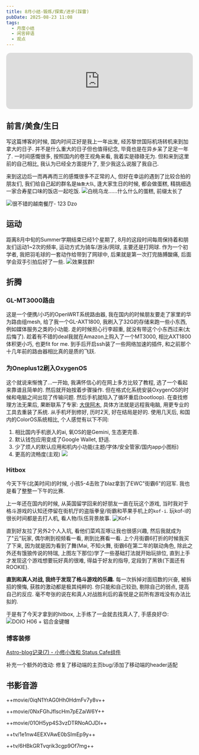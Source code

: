 ```yaml
---
title: 8月小结-锻炼/探索/进步(踩雷)
pubDate: 2025-08-23 11:08
tags:
  - 月度小结
  - 闲言碎语
  - 观点
---
```


<iframe data-testid="embed-iframe" style="border-radius:12px" src="https://open.spotify.com/embed/track/0gPPcSZ5dlAncGsxa56Ck2?utm_source=generator" width="100%" height="152" frameBorder="0" allowfullscreen="" allow="autoplay; clipboard-write; encrypted-media; fullscreen; picture-in-picture" loading="lazy"></iframe>

## 前言/美食/生日
写这篇博客的时候, 国内时间正好是我上一年出发, 经苏黎世国际机场转机来到加拿大的日子. 并不是什么重大的日子但也值得纪念, 毕竟也是在异乡呆了足足一年了. 一时间感慨很多, 按照国内的卷王视角来看, 我着实是碌碌无为. 但和来到这里前的自己相比, 我认为已经全方面提升了, 至少我这么说服了我自己.

来到这边后一而再再而三的感慨很多不正常的人, 但好在幸运的遇到了比较合拍的朋友们, 我们给自己起的群名是`抽象大队`, 逢大家生日的时候, 都会做蛋糕, 精挑细选一家合寿星口味的饭店一起吃饭.
![白桃乌龙......什么什么的蛋糕, 前缀太长了](https://r2.asyncx.top/2025/08/23/202508232307231.webp)

![很不错的越南餐厅- 123 Dzo](https://r2.asyncx.top/2025/08/23/202508232311650.webp)


## 运动
距离8月中旬的Summer学期结束已经1个星期了, 8月的这段时间每周保持着和朋友们运动1~2次的频率, 运动方式为骑车/游泳/网球, 主要还是打网球. 作为一个初学者, 我把羽毛球的一套动作给带到了网球中, 后果就是第一次打完胳膊酸痛, 后面学会双手引拍后好了一些.
![效果拔群!](https://r2.asyncx.top/2025/08/23/202508232229208.webp)

## 折腾
### GL-MT3000路由
这是一个便携/小巧的OpenWRT系统路由器, 我在国内的时候朋友要走了家里的华为路由组mesh, 给了我一个GL-AXT1800, 我刷入了32G的存储来跑一些小东西, 例如媒体服务之类的小功能. 走的时候担心行李超重, 就没有带这个小东西过来(太后悔了). 趁着有不错的deal我就在Amazon上购入了一个MT3000, 相比AXT1800体积更小巧, 也更fit for me. 到手后开启ssh装了一些网络加速的插件, 和之前那个十几年前的路由器相比真的是质的飞跃.

### 为Oneplus12刷入OxygenOS
这个就说来惭愧了...一开始, 我满怀信心的在网上多方比较了教程, 选了一个看起来靠谱且简单的. 然后就开始按着步骤操作. 但在格式化系统安装OxygenOS的时候和电脑之间出现了传输问题. 然后手机就陷入了循环重启(bootloop). 在查找修理方法无果后, 果断联系了专家: [大侠阿木](https://optool.daxiaamu.com/remote_rescue), 具体方法就是远程我电脑, 用更专业的工具去重装了系统. 从手机坏到修好, 历时2天, 好在结局是好的. 使用几天后, 和国内的ColorOS系统相比, 个人感觉有以下不同:
1. 相比国内手机嵌入的ai, 氧OS的是Gemini, 生态更完善.
2. 默认钱包应用变成了Google Wallet, 舒适.
3. 少了烦人的默认应用和机内小功能(主题/字体/安全管家/国内app小图标)
4. 更高的流畅度(主观)
![](https://r2.asyncx.top/2025/08/23/202508232316755.webp)

### Hitbox
今天下午(北美时间)的时候, 小孩5-4击败了blaz拿到了EWC"街霸6"的冠军. 我也是看了整整一下午的比赛. 

上一年还在国内的时候, 从英国留学回来的好朋友一直在玩这个游戏, 当时我对于格斗游戏的认知还停留在街机厅的盗版拳皇/街霸和苹果手机上的`kof-i`. 玩kof-i的很长时间都是去打人机, 看人物/队伍背景故事.
![Kof-i](https://r2.asyncx.top/2025/08/23/202508232320401.webp)

直到好友拉了另外2个人入坑, 看他们菜鸡互啄让我也很感兴趣, 然后我就成为了"云"玩家, 偶尔刷到视频看一看, 刷到比赛看一看. 上个月街霸6打折的时候我买了下来, 因为就是因为看到了舞(Mai, 不知火舞, 街霸6在第二年的联动角色, 除此之外还有饿狼传说的特瑞, 上图左下那位)学了一些基础打法就开始玩排位, 直到上手才发现这个游戏想要玩好真的很难, 得益于好友的指导, 定段到了黑铁(下面还有ROOKIE).

**直到和真人对战, 我终于发现了格斗游戏的乐趣.** 每一次拆掉对面招数的兴奋, 被拆招的懊悔, 获胜的激动都是极其纯粹的. 你只能和自己较劲, 剔除自己的弱点, 提高自己的反应. 毫不夸张的说在和真人对战胜利后的喜悦是之前所有游戏没有办法比拟的.

于是有了今天才拿到的hitbox, 上手练了一会就去找真人了, 手感良好😊:
![DOIO H06 + 铝合金键帽](https://r2.asyncx.top/2025/08/23/202508232332399.webp)

### 博客装修

[Astro-blog记录(7) - 小修小改和 Status Cafe组件](https://blog.asyncx.top/posts/2025-08-08)

补充一个额外的改动: 修复了移动端的主页bug/添加了移动端的header适配


## 书影音游

++movie/0iqN1YrAG0Hh0HdmFv7y8v++

++movie/0NxFGhJflscHm7pEZaiW6Y++

++movie/01OH5yp4S3vzDTRNoAOJDl++

++tv/1e1nw4EEXVAwE0bSImEp9y++

++tv/6HBkGRTvqrik3cgp9Of7mg++